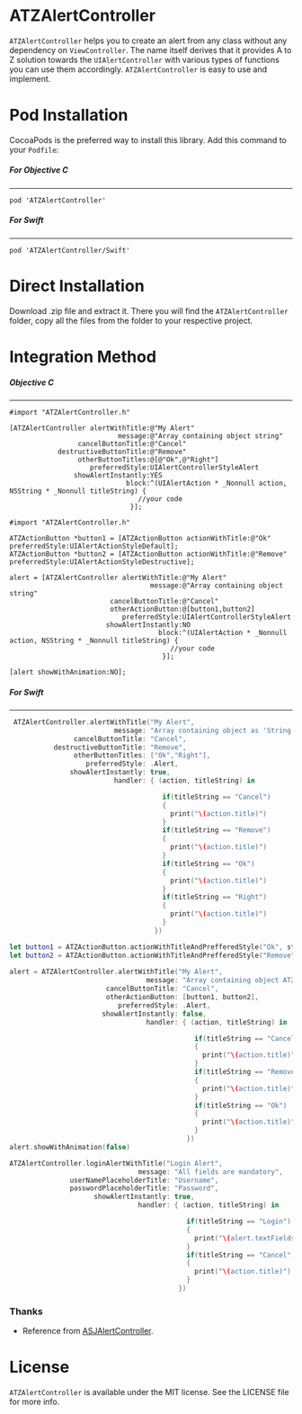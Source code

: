 # ATZAlertController

`ATZAlertController` helps you to create an alert from any class without any dependency on `ViewController`. The name itself derives that it provides A to Z solution towards the `UIAlertController` with various types of functions you can use them accordingly. `ATZAlertController` is easy to use and implement.  

# Pod Installation 

CocoaPods is the preferred way to install this library. Add this command to your `Podfile`:

 ##### For Objective C 
 ***
```
pod 'ATZAlertController'
```
##### For Swift
***
```
pod 'ATZAlertController/Swift'
```
# Direct Installation

Download .zip file and extract it. There you will find the `ATZAlertController` folder, copy all the files from the folder to your respective project.

# Integration Method
##### Objective C
***
```objc
#import "ATZAlertController.h"

[ATZAlertController alertWithTitle:@"My Alert"
                           message:@"Array containing object string"
                 cancelButtonTitle:@"Cancel"
            destructiveButtonTitle:@"Remove"
                 otherButtonTitles:@[@"Ok",@"Right"]
                    preferredStyle:UIAlertControllerStyleAlert
                showAlertInstantly:YES
                             block:^(UIAlertAction * _Nonnull action, NSString * _Nonnull titleString) {
                                //your code
                              }];
```

```objc
#import "ATZAlertController.h"

ATZActionButton *button1 = [ATZActionButton actionWithTitle:@"Ok" preferredStyle:UIAlertActionStyleDefault];
ATZActionButton *button2 = [ATZActionButton actionWithTitle:@"Remove" preferredStyle:UIAlertActionStyleDestructive];

alert = [ATZAlertController alertWithTitle:@"My Alert"
                                   message:@"Array containing object string"
                         cancelButtonTitle:@"Cancel"
                         otherActionButton:@[button1,button2]
                            preferredStyle:UIAlertControllerStyleAlert
                        showAlertInstantly:NO
                                     block:^(UIAlertAction * _Nonnull action, NSString * _Nonnull titleString) {
                                        //your code
                                      }];

[alert showWithAnimation:NO];
```
##### For Swift
***
```Swift
 ATZAlertController.alertWithTitle("My Alert",
                          message: "Array containing object as 'String'",
                cancelButtonTitle: "Cancel",
           destructiveButtonTitle: "Remove",
                otherButtonTitles: ["Ok","Right"],
                   preferredStyle: .Alert,
               showAlertInstantly: true,
                          handler: { (action, titleString) in

                                      if(titleString == "Cancel")
                                      {
                                        print("\(action.title)")
                                      }
                                      if(titleString == "Remove")
                                      {
                                        print("\(action.title)")
                                      }
                                      if(titleString == "Ok")
                                      {
                                        print("\(action.title)")
                                      }
                                      if(titleString == "Right")
                                      {
                                        print("\(action.title)")
                                      }
                                    })
```

```Swift
let button1 = ATZActionButton.actionWithTitleAndPrefferedStyle("Ok", style: .Default)
let button2 = ATZActionButton.actionWithTitleAndPrefferedStyle("Remove", style: .Destructive)
      
alert = ATZAlertController.alertWithTitle("My Alert",
                                  message: "Array containing object ATZActionButton",
                        cancelButtonTitle: "Cancel",
                        otherActionButton: [button1, button2],
                           preferredStyle: .Alert,
                       showAlertInstantly: false,
                                  handler: { (action, titleString) in

                                              if(titleString == "Cancel")
                                              {
                                                print("\(action.title)")
                                              }
                                              if(titleString == "Remove")
                                              {
                                                print("\(action.title)")
                                              }
                                              if(titleString == "Ok")
                                              {
                                                print("\(action.title)")
                                              }
                                            })
alert.showWithAnimation(false)
```

```Swift
ATZAlertController.loginAlertWithTitle("Login Alert",
                                message: "All fields are mandatory",
               userNamePlaceholderTitle: "Username",
               passwordPlaceholderTitle: "Password",
                     showAlertInstantly: true,
                                handler: { (action, titleString) in

                                            if(titleString == "Login")
                                            {
                                              print("\(alert.textFields![0].text) \n \(alert.textFields![1].text)")
                                            }
                                            if(titleString == "Cancel")
                                            {
                                              print("\(action.title)")
                                            }
                                          })
```
### Thanks
- Reference from [ASJAlertController](https://github.com/sudeepjaiswal/ASJAlertController).

# License

`ATZAlertController` is available under the MIT license. See the LICENSE file for more info.
